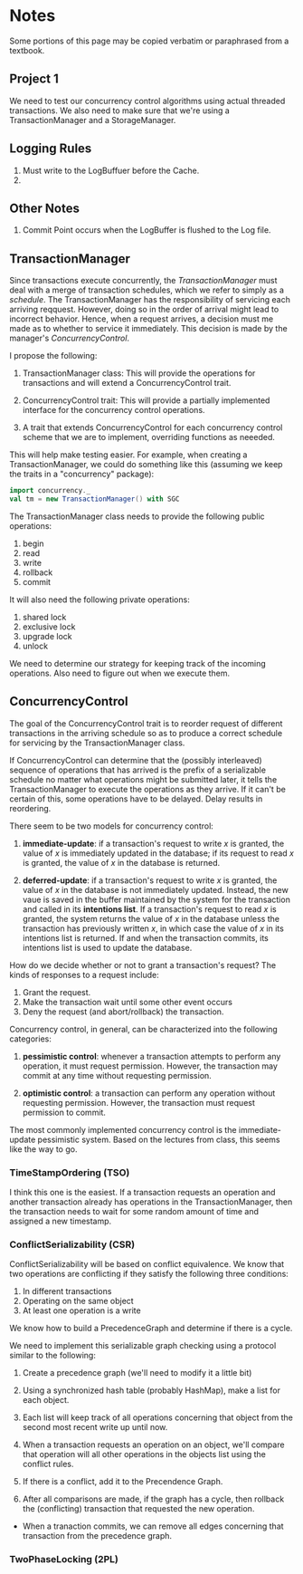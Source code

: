 # Notes

Some portions of this page may be copied verbatim or paraphrased from a 
textbook.

## Project 1

We need to test our concurrency control algorithms using actual threaded 
transactions. We also need to make sure that we're using a TransactionManager 
and a StorageManager. 

## Logging Rules

1. Must write to the LogBuffuer before the Cache.
2. 

## Other Notes

1. Commit Point occurs when the LogBuffer is flushed to the Log file.

## TransactionManager

Since transactions execute concurrently, the _TransactionManager_ must deal with
a merge of transaction schedules, which we refer to simply as a _schedule_.
The TransactionManager has the responsibility of servicing each arriving 
reqquest. However, doing so in the order of arrival might lead to incorrect
behavior. Hence, when a request arrives, a decision must me made as to whether 
to service it immediately. This decision is made by the manager's
_ConcurrencyControl_.

I propose the following:

1. TransactionManager class: This will provide the operations for transactions 
   and will extend a ConcurrencyControl trait.

2. ConcurrencyControl trait: This will provide a partially implemented interface
    for the concurrency control operations.

3. A trait that extends ConcurrencyControl for each concurrency control 
   scheme that we are to implement, overriding functions as neeeded.

This will help make testing easier. For example, when creating a
TransactionManager, we could do something like this (assuming we keep
the traits in a "concurrency" package):

```scala
import concurrency._
val tm = new TransactionManager() with SGC
```

The TransactionManager class needs to provide the following public operations:

1. begin
2. read
3. write
4. rollback
5. commit

It will also need the following private operations:

1. shared lock
2. exclusive lock
3. upgrade lock
4. unlock

We need to determine our strategy for keeping track of the incoming operations.
Also need to figure out when we execute them.

## ConcurrencyControl

The goal of the ConcurrencyControl trait is to reorder request of different 
transactions in the arriving schedule so as to produce a correct schedule for
servicing by the TransactionManager class.

If ConcurrencyControl can determine that the (possibly interleaved) sequence of
operations that has arrived is the prefix of a serializable schedule no matter
what operations might be submitted later, it tells the TransactionManager to
execute the operations as they arrive. If it can't be certain of this, some
operations have to be delayed. Delay results in reordering.

There seem to be two models for concurrency control:

1. __immediate-update__: if a transaction's request to write _x_ is granted, the
   value of _x_ is immediately updated in the database; if its request to read 
   _x_ is granted, the value of _x_ in the database is returned.

2. __deferred-update__: if a transaction's request to write _x_ is granted, the
   value of _x_ in the database is not immediately updated. Instead, the new
   vaue is saved in the buffer maintained by the system for the transaction
   and called in its __intentions list__. If a transaction's request to read
   _x_ is granted, the system returns the value of _x_ in the database unless
   the transaction has previously written _x_, in which case the value of _x_ in
   its intentions list is returned. If and when the transaction commits, its
   intentions list is used to update the database.

How do we decide whether or not to grant a transaction's request? The kinds of
responses to a request include:

1. Grant the request.
2. Make the transaction wait until some other event occurs
3. Deny the request (and abort/rollback) the transaction.

Concurrency control, in general, can be characterized into the following 
categories: 

1. __pessimistic control__: whenever a transaction attempts to perform any
   operation, it must request permission. However, the transaction may commit
   at any time without requesting permission.

2. __optimistic control__: a transaction can perform any operation without
   requesting permission. However, the transaction must request permission to
   commit.

The most commonly implemented concurrency control is the immediate-update
pessimistic system. Based on the lectures from class, this seems like the way
to go.

### TimeStampOrdering (TSO)

I think this one is the easiest. If a transaction requests an operation and
another transaction already has operations in the TransactionManager, then the
transaction needs to wait for some random amount of time and assigned a new
timestamp.

### ConflictSerializability (CSR)

ConflictSerializability will be based on conflict equivalence. We know that two
operations are conflicting if they satisfy the following three conditions:

1. In different transactions
2. Operating on the same object
3. At least one operation is a write

We know how to build a PrecedenceGraph and determine if there is a cycle. 

We need to implement this serializable graph checking using a protocol similar
to the following:

1. Create a precedence graph (we'll need to modify it a little bit)

2. Using a synchronized hash table (probably HashMap), make a list for each 
   object.

3. Each list will keep track of all operations concerning that object from the
   second most recent write up until now.

3. When a transaction requests an operation on an object, we'll compare that
   operation will all other operations in the objects list using the conflict
   rules.

4. If there is a conflict, add it to the Precendence Graph.

5. After all comparisons are made, if the graph has a cycle, then rollback
   the (conflicting) transaction that requested the new operation.

* When a tranaction commits, we can remove all edges concerning that transaction
  from the precedence graph. 

### TwoPhaseLocking (2PL)


